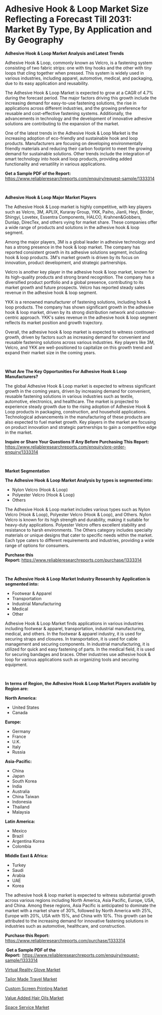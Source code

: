 <p><h1>Adhesive Hook & Loop Market Size Reflecting a Forecast Till 2031: Market By Type, By Application and By Geography</h1></p><p><strong>Adhesive Hook & Loop Market Analysis and Latest Trends</strong></p>
<p><p>Adhesive Hook & Loop, commonly known as Velcro, is a fastening system consisting of two fabric strips: one with tiny hooks and the other with tiny loops that cling together when pressed. This system is widely used in various industries, including apparel, automotive, medical, and packaging, due to its easy application and reusability.</p><p>The Adhesive Hook & Loop Market is expected to grow at a CAGR of 4.7% during the forecast period. The major factors driving this growth include the increasing demand for easy-to-use fastening solutions, the rise in applications across different industries, and the growing preference for reusable and cost-effective fastening systems. Additionally, the advancements in technology and the development of innovative adhesive solutions are contributing to the expansion of the market.</p><p>One of the latest trends in the Adhesive Hook & Loop Market is the increasing adoption of eco-friendly and sustainable hook and loop products. Manufacturers are focusing on developing environmentally friendly materials and reducing their carbon footprint to meet the growing demand for sustainable solutions. Other trends include the integration of smart technology into hook and loop products, providing added functionality and versatility in various applications.</p></p>
<p><strong>Get a Sample PDF of the Report:&nbsp;</strong> <a href="https://www.reliableresearchreports.com/enquiry/request-sample/1333314">https://www.reliableresearchreports.com/enquiry/request-sample/1333314</a></p>
<p>&nbsp;</p>
<p><strong>Adhesive Hook & Loop Major Market Players</strong></p>
<p><p>The Adhesive Hook & Loop market is highly competitive, with key players such as Velcro, 3M, APLIX, Kuraray Group, YKK, Paiho, Jianli, Heyi, Binder, Shingyi, Lovetex, Essentra Components, HALCO, Krahnen&Gobbers, Dunlap, DirecTex, and others vying for market share. These companies offer a wide range of products and solutions in the adhesive hook & loop segment.</p><p>Among the major players, 3M is a global leader in adhesive technology and has a strong presence in the hook & loop market. The company has reported consistent growth in its adhesive solutions segment, including hook & loop products. 3M's market growth is driven by its focus on innovation, product development, and strategic partnerships.</p><p>Velcro is another key player in the adhesive hook & loop market, known for its high-quality products and strong brand recognition. The company has a diversified product portfolio and a global presence, contributing to its market growth and future prospects. Velcro has reported steady sales revenue in the adhesive hook & loop segment.</p><p>YKK is a renowned manufacturer of fastening solutions, including hook & loop products. The company has shown significant growth in the adhesive hook & loop market, driven by its strong distribution network and customer-centric approach. YKK's sales revenue in the adhesive hook & loop segment reflects its market position and growth trajectory.</p><p>Overall, the adhesive hook & loop market is expected to witness continued growth, driven by factors such as increasing demand for convenient and reusable fastening solutions across various industries. Key players like 3M, Velcro, and YKK are well-positioned to capitalize on this growth trend and expand their market size in the coming years.</p></p>
<p>&nbsp;</p>
<p><strong>What Are The Key Opportunities For Adhesive Hook & Loop Manufacturers?</strong></p>
<p><p>The global Adhesive Hook & Loop market is expected to witness significant growth in the coming years, driven by increasing demand for convenient, reusable fastening solutions in various industries such as textile, automotive, electronics, and healthcare. The market is projected to experience steady growth due to the rising adoption of Adhesive Hook & Loop products in packaging, construction, and household applications. Technological advancements in the manufacturing of these products are also expected to fuel market growth. Key players in the market are focusing on product innovation and strategic partnerships to gain a competitive edge in the market.</p></p>
<p><strong>Inquire or Share Your Questions If Any Before Purchasing This Report:</strong> <a href="https://www.reliableresearchreports.com/enquiry/pre-order-enquiry/1333314">https://www.reliableresearchreports.com/enquiry/pre-order-enquiry/1333314</a></p>
<p>&nbsp;</p>
<p><strong>Market Segmentation</strong></p>
<p><strong>The Adhesive Hook & Loop Market Analysis by types is segmented into:</strong></p>
<p><ul><li>Nylon Velcro (Hook & Loop)</li><li>Polyester Velcro (Hook & Loop)</li><li>Others</li></ul></p>
<p><p>The Adhesive Hook & Loop market includes various types such as Nylon Velcro (Hook & Loop), Polyester Velcro (Hook & Loop), and Others. Nylon Velcro is known for its high strength and durability, making it suitable for heavy-duty applications. Polyester Velcro offers excellent stability and resistance to harsh environments. The Others category includes specialty materials or unique designs that cater to specific needs within the market. Each type caters to different requirements and industries, providing a wide range of options for consumers.</p></p>
<p><strong>Purchase this Report:&nbsp;</strong><a href="https://www.reliableresearchreports.com/purchase/1333314">https://www.reliableresearchreports.com/purchase/1333314</a></p>
<p>&nbsp;</p>
<p><strong>The Adhesive Hook & Loop Market Industry Research by Application is segmented into:</strong></p>
<p><ul><li>Footwear & Apparel</li><li>Transportation</li><li>Industrial Manufacturing</li><li>Medical</li><li>Other</li></ul></p>
<p><p>Adhesive Hook & Loop Market finds applications in various industries including footwear & apparel, transportation, industrial manufacturing, medical, and others. In the footwear & apparel industry, it is used for securing straps and closures. In transportation, it is used for cable management and securing components. In industrial manufacturing, it is utilized for quick and easy fastening of parts. In the medical field, it is used for securing bandages and braces. Other industries use adhesive hook & loop for various applications such as organizing tools and securing equipment.</p></p>
<p>&nbsp;</p>
<p><strong>In terms of Region, the Adhesive Hook & Loop Market Players available by Region are:</strong></p>
<p>
    <p> <strong> North America: </strong>
        <ul>
            <li>United States</li>
            <li>Canada</li>
        </ul>
        </p> 
    <p> <strong> Europe: </strong>
        <ul>
            <li>Germany</li>
            <li>France</li>
            <li>U.K.</li>
            <li>Italy</li>
            <li>Russia</li>
        </ul>
        </p> 
    <p> <strong> Asia-Pacific: </strong>
        <ul>
            <li>China</li>
            <li>Japan</li>
            <li>South Korea</li>
            <li>India</li>
            <li>Australia</li>
            <li>China Taiwan</li>
            <li>Indonesia</li>
            <li>Thailand</li>
            <li>Malaysia</li>
        </ul>
        </p> 
    <p> <strong> Latin America: </strong>
        <ul>
            <li>Mexico</li>
            <li>Brazil</li>
            <li>Argentina Korea</li>
            <li>Colombia</li>
        </ul>
        </p> 
    <p> <strong> Middle East & Africa: </strong>
        <ul>
            <li>Turkey</li>
            <li>Saudi</li>
            <li>Arabia</li>
            <li>UAE</li>
            <li>Korea</li>
        </ul>
    </p>
    </p>
<p><p>The adhesive hook & loop market is expected to witness substantial growth across various regions including North America, Asia Pacific, Europe, USA, and China. Among these regions, Asia Pacific is anticipated to dominate the market with a market share of 30%, followed by North America with 25%, Europe with 20%, USA with 15%, and China with 10%. This growth can be attributed to the increasing demand for innovative fastening solutions in industries such as automotive, healthcare, and construction.</p></p>
<p><strong>Purchase this Report: </strong><a href="https://www.reliableresearchreports.com/purchase/1333314">https://www.reliableresearchreports.com/purchase/1333314</a></p>
<p>&nbsp;<strong>Get a Sample PDF of the Report:&nbsp;&nbsp;</strong><a href="https://www.reliableresearchreports.com/enquiry/request-sample/1333314">https://www.reliableresearchreports.com/enquiry/request-sample/1333314</a></p>
<p><strong></strong></p>
<p><p><a href="https://medium.com/p/43f63bee559c/edit">Virtual Reality Glove Market</a></p><p><a href="https://medium.com/@dougschmidt1982/tailor-made-travel-market-trends-and-market-analysis-forecasted-for-period-2024-2031-0085c63dc68d">Tailor Made Travel Market</a></p><p><a href="https://medium.com/p/3cdfdb9d4d13/edit">Custom Screen Printing Market</a></p><p><a href="https://medium.com/p/379e0ece7474/edit">Value Added Hair Oils Market</a></p><p><a href="https://medium.com/@dougschmidt1982/space-service-market-research-report-its-history-and-forecast-2024-to-2031-9851d526be1b">Space Service Market</a></p></p>